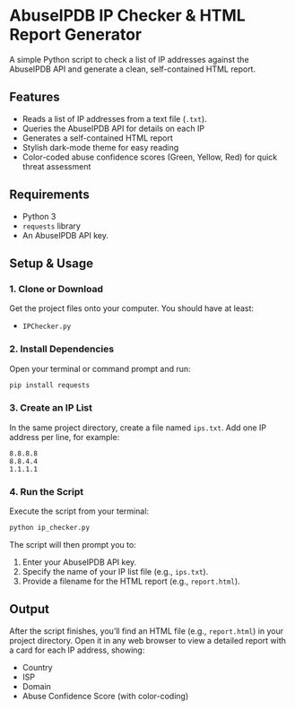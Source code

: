 # AbuseIPDB IP Checker & HTML Report Generator

A simple Python script to check a list of IP addresses against the AbuseIPDB API and generate a clean, self-contained HTML report.

## Features

- Reads a list of IP addresses from a text file (`.txt`).
- Queries the AbuseIPDB API for details on each IP
- Generates a self-contained HTML report
- Stylish dark-mode theme for easy reading
- Color-coded abuse confidence scores (Green, Yellow, Red) for quick threat assessment

## Requirements

- Python 3
- `requests` library
- An AbuseIPDB API key.

## Setup & Usage

### 1. Clone or Download

Get the project files onto your computer. You should have at least:
- `IPChecker.py`

### 2. Install Dependencies

Open your terminal or command prompt and run:
```bash
pip install requests
```

### 3. Create an IP List

In the same project directory, create a file named `ips.txt`. Add one IP address per line, for example:

```text
8.8.8.8
8.8.4.4
1.1.1.1
```

### 4. Run the Script

Execute the script from your terminal:
```bash
python ip_checker.py
```

The script will then prompt you to:
1.  Enter your AbuseIPDB API key.
2.  Specify the name of your IP list file (e.g., `ips.txt`).
3.  Provide a filename for the HTML report (e.g., `report.html`).

## Output

After the script finishes, you’ll find an HTML file (e.g., `report.html`) in your project directory. Open it in any web browser to view a detailed report with a card for each IP address, showing:

- Country
- ISP
- Domain
- Abuse Confidence Score (with color-coding)
